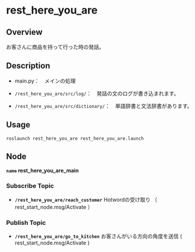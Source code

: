 # rest_here_you_are
## Overview
お客さんに商品を持って行った時の発話。

## Description
* main.py：　メインの処理

* `/rest_here_you_are/src/log/`：　発話の文のログが書き込まれます。

* `/rest_here_you_are/src/dictionary/`：　単語辞書と文法辞書があります。

## Usage

```
roslaunch rest_here_you_are rest_here_you_are.launch
```

## Node
**`name` rest_here_you_are_main**

### Subscribe Topic
* **`/rest_here_you_are/reach_customer`** Hotwordの受け取り （ rest_start_node.msg/Activate ）

### Publish Topic
* **`/rest_here_you_are/go_to_kitchen`** お客さんがいる方向の角度を送信 ( rest_start_node.msg/Activate )



